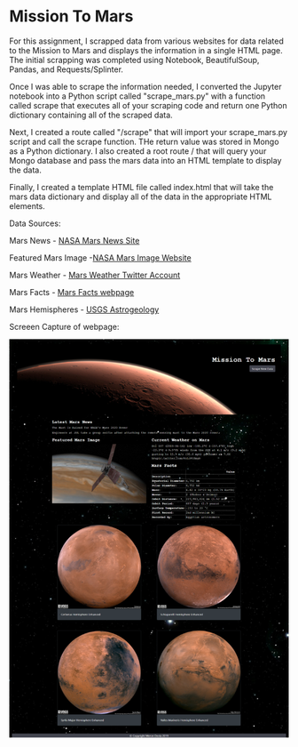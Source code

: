 # Mission To Mars 

For this assignment, I scrapped data from various websites for data related to the Mission to Mars and displays the information in a single HTML page. The initial scrapping was completed using Notebook, BeautifulSoup, Pandas, and Requests/Splinter. 

Once I was able to scrape the information needed, I converted the Jupyter notebook into a Python script called "scrape_mars.py" with a function called scrape that executes all of your scraping code and return one Python dictionary containing all of the scraped data.

Next, I created a route called "/scrape" that will import your scrape_mars.py script and call the scrape function. THe return value was stored in Mongo as a Python dictionary. I also created a root route / that will query your Mongo database and pass the mars data into an HTML template to display the data.

Finally, I created a template HTML file called index.html that will take the mars data dictionary and display all of the data in the appropriate HTML elements.

Data Sources:

Mars News - [NASA Mars News Site](https://mars.nasa.gov/news/) 

Featured Mars Image -[NASA Mars Image Website](https://www.jpl.nasa.gov/spaceimages/?search=&category=Mars)

Mars Weather - [Mars Weather Twitter Account](https://twitter.com/marswxreport?lang=en) 

Mars Facts - [Mars Facts webpage](https://space-facts.com/mars/) 

Mars Hemispheres - [USGS Astrogeology](https://astrogeology.usgs.gov/search/results?q=hemisphere+enhanced&k1=target&v1=Mars) 


Screeen Capture of webpage:

![Screencapture](screencapture.png)
